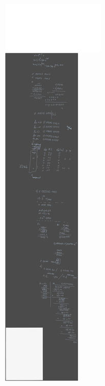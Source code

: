 ![](Notatki/Semestr%203/Architektura%20komputerów%201/Ćwiczenia/Ćwiczenia%206/lista6.pdf)
![](Notatki/Semestr%203/Architektura%20komputerów%201/Ćwiczenia/Ćwiczenia%206/Drawing%202023-12-18%2019.01.25.excalidraw.svg)